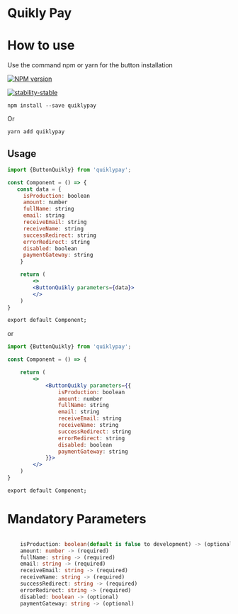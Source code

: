 # Quikly Pay <h1> How to use

Use the command npm or yarn for the button installation

[![NPM version](https://badge.fury.io/js/quiklypay.svg)](https://www.npmjs.com/package/quiklypay)

[![stability-stable](https://img.shields.io/badge/stability-stable-green.svg)](https://github.com/rouderz/QuiklyButtonPay)


```npm
npm install --save quiklypay
```
Or

```yarn 
yarn add quiklypay
```

## Usage

```jsx
import {ButtonQuikly} from 'quiklypay';

const Component = () => {
   const data = {
     isProduction: boolean
     amount: number
     fullName: string
     email: string
     receiveEmail: string
     receiveName: string
     successRedirect: string
     errorRedirect: string
     disabled: boolean
     paymentGateway: string
    }

    return (
        <>
        <ButtonQuikly parameters={data}>
        </>
    )
}

export default Component;
```

or

```jsx
import {ButtonQuikly} from 'quiklypay';

const Component = () => {

    return (
        <>
            <ButtonQuikly parameters={{
                isProduction: boolean
                amount: number
                fullName: string
                email: string
                receiveEmail: string
                receiveName: string
                successRedirect: string
                errorRedirect: string
                disabled: boolean
                paymentGateway: string
            }}>
        </>
    )
}

export default Component;
```

# Mandatory Parameters

```ts

    isProduction: boolean(default is false to development) -> (optional)
    amount: number -> (required)
    fullName: string -> (required)
    email: string -> (required)
    receiveEmail: string -> (required)
    receiveName: string -> (required)
    successRedirect: string -> (required)
    errorRedirect: string -> (required)
    disabled: boolean -> (optional)
    paymentGateway: string -> (optional)
```